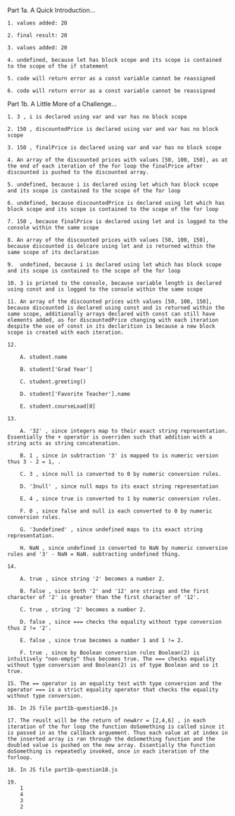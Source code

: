Part 1a. A Quick Introduction...

    1. values added: 20
   
    2. final result: 20
   
    3. values added: 20
   
    4. undefined, because let has block scope and its scope is contained to the scope of the if statement
   
    5. code will return error as a const variable cannot be reassigned
   
    6. code will return error as a const variable cannot be reassigned

Part 1b. A Little More of a Challenge...

    1. 3 , i is declared using var and var has no block scope
   
    2. 150 , discountedPrice is declared using var and var has no block scope
   
    3. 150 , finalPrice is declared using var and var has no block scope

    4. An array of the discounted prices with values [50, 100, 150], as at the end of each iteration of the for loop the finalPrice after discounted is pushed to the discounted array.

    5. undefined, because i is declared using let which has block scope and its scope is contained to the scope of the for loop

    6. undefined, because discountedPrice is declared using let which has block scope and its scope is contained to the scope of the for loop

    7. 150 , because finalPrice is declared using let and is logged to the console within the same scope

    8. An array of the discounted prices with values [50, 100, 150], because discounted is delcare using let and is returned within the same scope of its declaration

    9.  undefined, because i is declared using let which has block scope and its scope is contained to the scope of the for loop

    10. 3 is printed to the console, because variable length is declared using const and is logged to the console within the same scope

    11. An array of the discounted prices with values [50, 100, 150], because discounted is declared using const and is returned within the same scope, additionally arrays declared with const can still have elements added, as for discountedPrice changing with each iteration despite the use of const in its declarition is because a new block scope is created with each iteration.

    12.
        
        A. student.name

        B. student['Grad Year']

        C. student.greeting()

        D. student['Favorite Teacher'].name

        E. student.courseLoad[0]

    13.

        A. '32' , since integers map to their exact string representation. Essentially the + operator is overriden such that addition with a string acts as string concatenation.

        B. 1 , since in subtraction '3' is mapped to is numeric version thus 3 - 2 = 1, .

        C. 3 , since null is converted to 0 by numeric conversion rules.

        D. '3null' , since null maps to its exact string representation

        E. 4 , since true is converted to 1 by numeric conversion rules.

        F. 0 , since false and null is each converted to 0 by numeric conversion rules.

        G. '3undefined' , since undefined maps to its exact string representation.

        H. NaN , since undefined is converted to NaN by numeric conversion rules and '3' - NaN = NaN. subtracting undefined thing.

    14.

        A. true , since string '2' becomes a number 2.

        B. false , since both '2' and '12' are strings and the first character of '2' is greater than the first character of '12'.

        C. true , string '2' becomes a number 2.

        D. false , since === checks the equality without type conversion thus 2 != '2'.

        E. false , since true becomes a number 1 and 1 != 2.

        F. true , since by Boolean conversion rules Boolean(2) is intuitively "non-empty" thus becomes true. The === checks equality without type conversion and Boolean(2) is of type Boolean and so it true.

    15. The == operator is an equality test with type conversion and the operator === is a strict equality operator that checks the equality without type conversion.

    16. In JS file part1b-question16.js

    17. The reuslt will be the return of newArr = [2,4,6] , in each iteration of the for loop the function doSomething is called since it is passed in as the callback arguement. Thus each value at at index in the inserted array is ran through the doSomething function and the doubled value is pushed on the new array. Essentially the function doSomething is repeatedly invoked, once in each iteration of the forloop.

    18. In JS file part1b-question18.js

    19.
        1
        4
        3
        2
